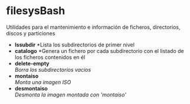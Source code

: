 # filesysBash
Utilidades para el mantenimiento e información de ficheros, directorios, discos y particiones

- **lssubdir**
	*Lista los subdirectorios de primer nivel
- **catalogo**
	*Genera un fichero por cada subdirectorio con el listado de los ficheros contenidos en él
- **delete-empty**	
	*Borra los subdirectorios vacios*
- **montaiso**	
	*Monta una imagen ISO*
- **desmontaiso**	
	*Desmonta la imagen montada con 'montaiso'*